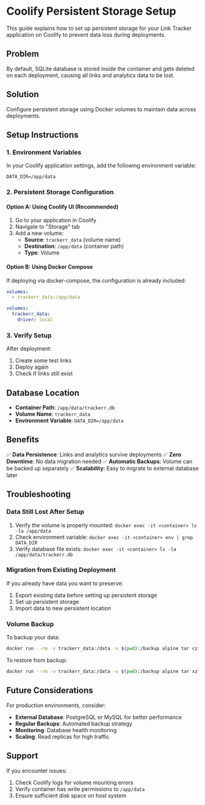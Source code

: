 # Coolify Persistent Storage Setup

This guide explains how to set up persistent storage for your Link Tracker application on Coolify to prevent data loss during deployments.

## Problem
By default, SQLite database is stored inside the container and gets deleted on each deployment, causing all links and analytics data to be lost.

## Solution
Configure persistent storage using Docker volumes to maintain data across deployments.

## Setup Instructions

### 1. Environment Variables
In your Coolify application settings, add the following environment variable:

```
DATA_DIR=/app/data
```

### 2. Persistent Storage Configuration

#### Option A: Using Coolify UI (Recommended)
1. Go to your application in Coolify
2. Navigate to "Storage" tab
3. Add a new volume:
   - **Source**: `trackerr_data` (volume name)
   - **Destination**: `/app/data` (container path)
   - **Type**: Volume

#### Option B: Using Docker Compose
If deploying via docker-compose, the configuration is already included:

```yaml
volumes:
  - trackerr_data:/app/data

volumes:
  trackerr_data:
    driver: local
```

### 3. Verify Setup
After deployment:
1. Create some test links
2. Deploy again
3. Check if links still exist

## Database Location
- **Container Path**: `/app/data/trackerr.db`
- **Volume Name**: `trackerr_data`
- **Environment Variable**: `DATA_DIR=/app/data`

## Benefits
✅ **Data Persistence**: Links and analytics survive deployments
✅ **Zero Downtime**: No data migration needed
✅ **Automatic Backups**: Volume can be backed up separately
✅ **Scalability**: Easy to migrate to external database later

## Troubleshooting

### Data Still Lost After Setup
1. Verify the volume is properly mounted: `docker exec -it <container> ls -la /app/data`
2. Check environment variable: `docker exec -it <container> env | grep DATA_DIR`
3. Verify database file exists: `docker exec -it <container> ls -la /app/data/trackerr.db`

### Migration from Existing Deployment
If you already have data you want to preserve:
1. Export existing data before setting up persistent storage
2. Set up persistent storage
3. Import data to new persistent location

### Volume Backup
To backup your data:
```bash
docker run --rm -v trackerr_data:/data -v $(pwd):/backup alpine tar czf /backup/trackerr_backup.tar.gz -C /data .
```

To restore from backup:
```bash
docker run --rm -v trackerr_data:/data -v $(pwd):/backup alpine tar xzf /backup/trackerr_backup.tar.gz -C /data
```

## Future Considerations
For production environments, consider:
- **External Database**: PostgreSQL or MySQL for better performance
- **Regular Backups**: Automated backup strategy
- **Monitoring**: Database health monitoring
- **Scaling**: Read replicas for high traffic

## Support
If you encounter issues:
1. Check Coolify logs for volume mounting errors
2. Verify container has write permissions to `/app/data`
3. Ensure sufficient disk space on host system

